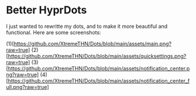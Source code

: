 # Better HyprDots
I just wanted to rewritte my dots, and to make it more beautiful and functional. Here are some screenshots:

(1)[https://github.com/XtremeTHN/Dots/blob/main/assets/main.png?raw=true]
(2)[https://github.com/XtremeTHN/Dots/blob/main/assets/quicksettings.png?raw=true]
(3)[https://github.com/XtremeTHN/Dots/blob/main/assets/notification_center.png?raw=true]
(4)[https://github.com/XtremeTHN/Dots/blob/main/assets/notification_center_full.png?raw=true]